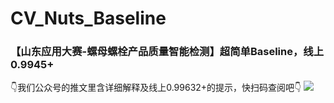 # CV_Nuts_Baseline
### 【山东应用大赛-螺母螺栓产品质量智能检测】超简单Baseline，线上0.9945+
👇我们公众号的推文里含详细解释及线上0.99632+的提示，快扫码查阅吧👇
![](./qr.png)
